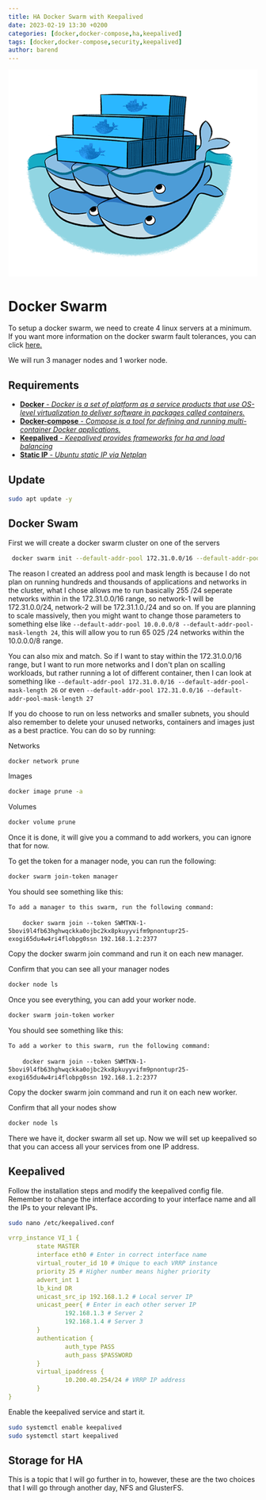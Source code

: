 ```yaml
---
title: HA Docker Swarm with Keepalived
date: 2023-02-19 13:30 +0200
categories: [docker,docker-compose,ha,keepalived]
tags: [docker,docker-compose,security,keepalived]
author: barend
---
```


![Docker Swarm](https://raw.githubusercontent.com/docker-library/docs/471fa6e4cb58062ccbf91afc111980f9c7004981/swarm/logo.png)

# Docker Swarm

To setup a docker swarm, we need to create 4 linux servers at a minimum. If you want more information on the docker swarm fault tolerances, you can click [here.](https://docs.docker.com/engine/swarm/admin_guide/#add-manager-nodes-for-fault-tolerance)

We will run 3 manager nodes and 1 worker node.

## Requirements

- [**Docker** - *Docker is a set of platform as a service products that use OS-level virtualization to deliver software in packages called containers.*](/posts/random-installations/#docker-and-docker-compose)
- [**Docker-compose** - *Compose is a tool for defining and running multi-container Docker applications.*](/posts/random-installations/#docker-and-docker-compose)
- [**Keepalived** - *Keepalived provides frameworks for ha and load balancing*](/posts/random-installations/#keepalived)
- [**Static IP** - *Ubuntu static IP via Netplan*](/posts/random-configurations/#static-ip)


## Update

```bash
sudo apt update -y
```

## Docker Swam

First we will create a docker swarm cluster on one of the servers

```bash
 docker swarm init --default-addr-pool 172.31.0.0/16 --default-addr-pool-mask-length 24
```

The reason I created an address pool and mask length is because I do not plan on running hundreds and thousands of applications and networks in the cluster, what I chose allows me to run basically 255 /24 seperate networks within in the 172.31.0.0/16 range, so network-1 will be 172.31.0.0/24, network-2 will be 172.31.1.0./24 and so on. If you are planning to scale massively, then you might want to change those parameters to something else like `--default-addr-pool 10.0.0.0/8 --default-addr-pool-mask-length 24`, this will allow you to run 65 025 /24 networks within the 10.0.0.0/8 range.

You can also mix and match. So if I want to stay within the 172.31.0.0/16 range, but I want to run more networks and I don't plan on scalling workloads, but rather running a lot of different container, then I can look at something like `--default-addr-pool 172.31.0.0/16 --default-addr-pool-mask-length 26` or even `--default-addr-pool 172.31.0.0/16 --default-addr-pool-mask-length 27`

If you do choose to run on less networks and smaller subnets, you should also remember to delete your unused networks, containers and images just as a best practice. You can do so by running:

Networks
```bash
docker network prune
```

Images
```bash
docker image prune -a
```

Volumes
```bash
docker volume prune
```

Once it is done, it will give you a command to add workers, you can ignore that for now.

To get the token for a manager node, you can run the following:

```bash
docker swarm join-token manager
```

You should see something like this:

```
To add a manager to this swarm, run the following command:

    docker swarm join --token SWMTKN-1-5bovi9l4fb63hghwqckka0ojbc2kx8pkuyyvifm9pnontupr25-exogi65du4w4ri4flobpg0ssn 192.168.1.2:2377
```

Copy the docker swarm join command and run it on each new manager.

Confirm that you can see all your manager nodes

```bash
docker node ls
```

Once you see everything, you can add your worker node.

```bash
docker swarm join-token worker
```

You should see something like this:

```config
To add a worker to this swarm, run the following command:

    docker swarm join --token SWMTKN-1-5bovi9l4fb63hghwqckka0ojbc2kx8pkuyyvifm9pnontupr25-exogi65du4w4ri4flobpg0ssn 192.168.1.2:2377
```

Copy the docker swarm join command and run it on each new worker.

Confirm that all your nodes show

```bash
docker node ls
```

There we have it, docker swarm all set up. Now we will set up keepalived so that you can access all your services from one IP address. 

## Keepalived

Follow the installation steps and modify the keepalived config file. Remember to change the interface according to your interface name and all the IPs to your relevant IPs.

```bash
sudo nano /etc/keepalived.conf
```

```yaml
vrrp_instance VI_1 {
        state MASTER
        interface eth0 # Enter in correct interface name
        virtual_router_id 10 # Unique to each VRRP instance
        priority 25 # Higher number means higher priority
        advert_int 1
        lb_kind DR
        unicast_src_ip 192.168.1.2 # Local server IP
        unicast_peer{ # Enter in each other server IP
                192.168.1.3 # Server 2
                192.168.1.4 # Server 3
        }
        authentication {
                auth_type PASS
                auth_pass $PASSWORD
        }
        virtual_ipaddress {
                10.200.40.254/24 # VRRP IP address
        }
}
```

Enable the keepalived service and start it.

```bash
sudo systemctl enable keepalived
sudo systemctl start keepalived
```

## Storage for HA

This is a topic that I will go further in to, however, these are the two choices that I will go through another day, NFS and GlusterFS.